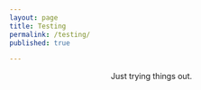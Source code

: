 ```yaml
---
layout: page
title: Testing
permalink: /testing/
published: true

---
```


<p align="center">
  Just trying things out.
</p>

<p align="center">
<canvas id="game" width="400" height="400"></canvas>
<script src="../assets/scripts/snek.js" type="text/javascript"/></script>
</p>

<script src="../assets/scripts/snake.js" type="text/javascript"/></script>


<!--<body onLoad="face();" align="center">
  <canvas id="canvas" width="600" height="400">Your browser does not support the canvas element.</canvas>
  <script src="../assets/scripts/html5face.js" type="text/javascript"/></script> -->
